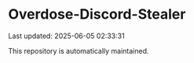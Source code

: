 # Overdose-Discord-Stealer

Last updated: 2025-06-05 02:33:31

This repository is automatically maintained.

